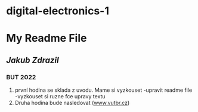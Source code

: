 # digital-electronics-1
# **My Readme File**
## *Jakub Zdrazil*
### BUT 2022
1. první hodina se sklada z uvodu. Mame si vyzkouset
  -upravit readme file
  -vyzkouset si ruzne fce upravy textu
2. Druha hodina bude nasledovat
(www.vutbr.cz)
